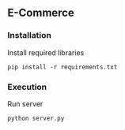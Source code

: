 ## E-Commerce

### Installation

Install required libraries

```commandline
pip install -r requirements.txt
```

### Execution

Run server

```commandline
python server.py
```

